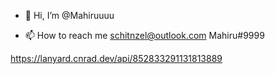 - 👋 Hi, I’m @Mahiruuuu

- 📫 How to reach me schitnzel@outlook.com Mahiru#9999


https://lanyard.cnrad.dev/api/852833291131813889
